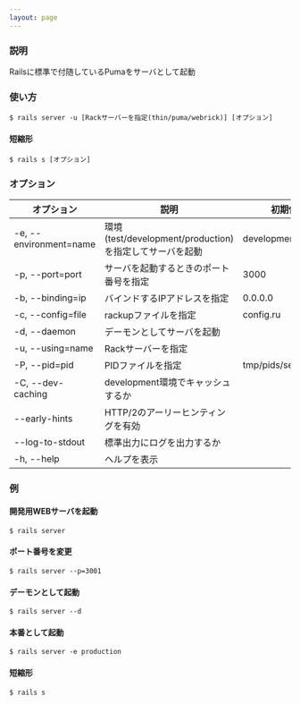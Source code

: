 ```yaml
---
layout: page
---
```


### 説明

Railsに標準で付随しているPumaをサーバとして起動

### 使い方

    $ rails server -u [Rackサーバーを指定(thin/puma/webrick)] [オプション]

#### 短縮形

    $ rails s [オプション]

### オプション

| オプション             | 説明                                                    | 初期値              |
| ---------------------- | ------------------------------------------------------- | ------------------- |
| -e, --environment=name | 環境(test/development/production)を指定してサーバを起動 | development         |
| -p, --port=port        | サーバを起動するときのポート番号を指定                  | 3000                |
| -b, --binding=ip       | バインドするIPアドレスを指定                            | 0.0.0.0             |
| -c, --config=file      | rackupファイルを指定                                    | config.ru           |
| -d, --daemon           | デーモンとしてサーバを起動                              |                     |
| -u, --using=name       | Rackサーバーを指定                                      |                     |
| -P, --pid=pid          | PIDファイルを指定                                       | tmp/pids/server.pid |
| -C, --dev-caching      | development環境でキャッシュするか                       |                     |
| --early-hints          | HTTP/2のアーリーヒンティングを有効                      |                     |
| --log-to-stdout        | 標準出力にログを出力するか                              |                     |
| -h, --help             | ヘルプを表示                                            |                     |

### 例

#### 開発用WEBサーバを起動

    $ rails server

#### ポート番号を変更

    $ rails server --p=3001

#### デーモンとして起動

    $ rails server --d

#### 本番として起動

    $ rails server -e production

#### 短縮形

    $ rails s
